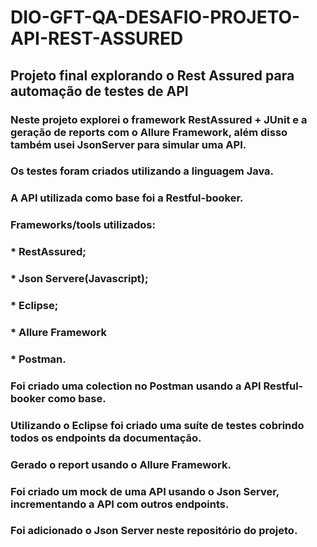 # DIO-GFT-QA-DESAFIO-PROJETO-API-REST-ASSURED

## Projeto final explorando o Rest Assured para automação de testes de API

### Neste projeto explorei o framework RestAssured + JUnit e a geração de reports com o Allure Framework, além disso também usei JsonServer para simular uma API.
### Os testes foram criados utilizando a linguagem Java.
### A API utilizada como base foi a Restful-booker.
### Frameworks/tools utilizados:
### * RestAssured;
### * Json Servere(Javascript);
### * Eclipse;
### * Allure Framework
### * Postman.
### Foi criado uma colection no Postman usando a API Restful-booker como base.
### Utilizando o Eclipse foi criado uma suíte de testes cobrindo todos os endpoints da documentação.
### Gerado o report usando o Allure Framework.
### Foi criado um mock de uma API usando o Json Server, incrementando a API com outros endpoints.
### Foi adicionado o Json Server neste repositório do projeto.





